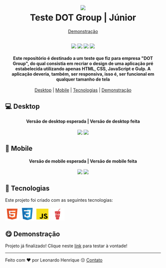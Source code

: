 <h1 align="center">
  <img src="https://i.ibb.co/4Tz5BwB/1624295414344.jpg" width="100">
  <br>
  Teste DOT Group | Júnior
</h1>

<p align="center">
  <a href="https://teste-dot-leohpc.vercel.app">Demonstração</a>
</p>

<p align="center">
  <br>
  <img src="https://img.shields.io/github/languages/top/leohpc/teste-dot">
  <img src="https://img.shields.io/github/issues/leohpc/teste-dot">
  <img src="https://img.shields.io/github/forks/leohpc/teste-dot">
  <img src="https://img.shields.io/github/stars/leohpc/teste-dot">
</p>

<h4 align="center">
  Este repositório é destinado a um teste que fiz para empresa "DOT Group", do qual consistia em recriar o design de uma aplicação pré estabelecida utilizando apenas HTML, CSS, JavaScript e Gulp. A aplicação deveria, também, ser responsiva, isso é, ser funcional em qualquer tamanho de tela
</h4>

<p align="center">
  <a href="#computer-desktop">Desktop</a> | <a href="#iphone-mobile">Mobile</a> | <a href="#rocket-tecnologias">Tecnologias</a> | <a href="#yum-demonstração">Demonstração</a>
</p>
  
## :computer: Desktop

<h4 align="center">
  Versão de desktop esperada | Versão de desktop feita
</h4>

<div align="center">
  <img src="https://i.ibb.co/tMGqDMy/Prova-Front-End-Junior-Desk.png" width=49% >
  <img src="https://i.ibb.co/d5SmK0x/teste-dot-leohpc-vercel-app-teste-dot.png" width=49% >
</div>

## :iphone: Mobile

<h4 align="center">
  Versão de mobile esperada | Versão de mobile feita
</h4>

<div align="center">
  <img src="https://i.ibb.co/cwWRVXn/Prova-Front-End-Junior-Mobile-1.png" width=40% >
  <img src="https://i.ibb.co/mBvPsWB/teste-dot-leohpc-vercel-app-i-Phone-SE.png" width=41.07% >
</div>

## :rocket: Tecnologias

Este projeto foi criado com as seguintes tecnologias:

  <div style="display: inline_block">
    <img align="center" alt="HTML" height="40" width="45" src="https://github.com/vscode-icons/vscode-icons/blob/master/icons/file_type_html.svg">
    <img align="center" alt="CSS" height="45" width="45" src="https://github.com/vscode-icons/vscode-icons/blob/master/icons/file_type_css.svg">
    <img align="center" alt="JavaScript" height="40" width="45" src="https://github.com/vscode-icons/vscode-icons/blob/master/icons/file_type_js_official.svg" />
    <img align="center" alt="Gulp" height="40" width="45" src="https://github.com/vscode-icons/vscode-icons/blob/master/icons/file_type_gulp.svg" />                        
  </div>

## :yum: Demonstração

Projeto já finalizado! Clique neste <a href="https://teste-dot-leohpc.vercel.app">link</a> para testar à vontade!

---

Feito com ❤ por Leonardo Henrique :kissing: [Contato](https://www.linkedin.com/in/leonardo-henrique-33a3ab210)
